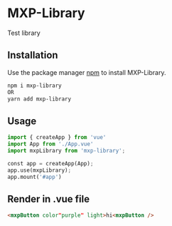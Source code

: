# MXP-Library

Test library

## Installation

Use the package manager [npm](https://nodejs.org/en/download/) to install MXP-Library.

```bash
npm i mxp-library
OR
yarn add mxp-library
```

## Usage

```python
import { createApp } from 'vue'
import App from './App.vue'
import mxpLibrary from 'mxp-library';

const app = createApp(App);
app.use(mxpLibrary);
app.mount('#app')

```

## Render in .vue file

```html
<mxpButton color"purple" light>hi<mxpButton />
```
